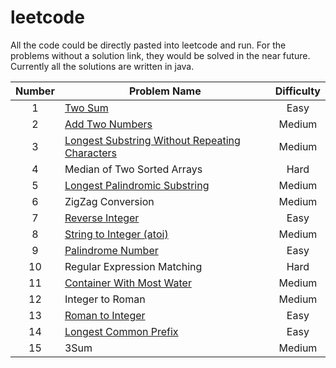# leetcode
All the code could be directly pasted into leetcode and run. For the problems without a solution link, they would be solved in the near future. Currently all the solutions are written in java.

| Number    |    Problem Name | Difficulty
|:-----------:|-----------------|:------------:
|1     		|[Two Sum](https://github.com/yjshiki/leetcode/blob/master/code/TwoSum.java)        | Easy
|2          |[Add Two Numbers](https://github.com/yjshiki/leetcode/blob/master/code/twoSum.java)  |Medium
|3          |[Longest Substring Without Repeating Characters](https://github.com/yjshiki/leetcode/blob/master/code/lengthOfLongestSubstring.java)|Medium
|4     		|Median of Two Sorted Arrays         | Hard
|5      |[Longest Palindromic Substring](https://github.com/yjshiki/leetcode/blob/master/code/longestPalindrome.java)  |Medium
|6          |ZigZag Conversion|Medium
|7          |[Reverse Integer](https://github.com/yjshiki/leetcode/blob/master/code/reverse.java) |Easy
|8          |[String to Integer (atoi)](https://github.com/yjshiki/leetcode/blob/master/code/myAtoi.java)|Medium
|9          |[Palindrome Number](https://github.com/yjshiki/leetcode/blob/master/code/isPalindrome.java)  |Easy
|10          |Regular Expression Matching |Hard
|11          |[Container With Most Water](https://github.com/yjshiki/leetcode/blob/master/code/maxArea.java)  |Medium
|12          |Integer to Roman  |Medium
|13          |[Roman to Integer](https://github.com/yjshiki/leetcode/blob/master/code/romanToInt.java) |Easy
|14          |[Longest Common Prefix](https://github.com/yjshiki/leetcode/blob/master/code/longestCommonPrefix.java) |Easy
|15          |3Sum |Medium

